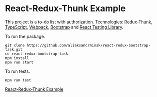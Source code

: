 # React-Redux-Thunk Example

This project is a to-do list with authorization. Technologies: [Redux-Thunk](https://github.com/reduxjs/redux-thunk/), [TypeScript](https://www.typescriptlang.org/), [Webpack](https://webpack.js.org/), [Bootstrap](https://getbootstrap.com/) and [React Testing Library](https://testing-library.com/).

To run the package.

```
git clone https://github.com/aliaksandrminsk/react-redux-bootstrap-task.git
cd react-redux-bootstrap-task
npm install
npm run start
```

To run tests.

```
npm run test
```

[React-Redux-Thunk Example
](https://react-redux-bootstrap-task.web.app/)
